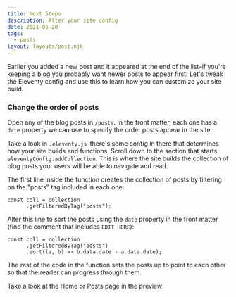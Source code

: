 ```yaml
---
title: Next Steps
description: Alter your site config
date: 2021-06-20
tags:
  - posts
layout: layouts/post.njk
---
```


Earlier you added a new post and it appeared at the end of the list–if you're keeping a blog you probably want newer posts to appear first! Let's tweak the Eleventy config and use this to learn how you can customize your site build.

### Change the order of posts

Open any of the blog posts in `/posts`. In the front matter, each one has a `date` property we can use to specify the order posts appear in the site.

Take a look in `.eleventy.js`–there's some config in there that determines how your site builds and functions. Scroll down to the section that starts `eleventyConfig.addCollection`. This is where the site builds the collection of blog posts your users will be able to navigate and read.

The first line inside the function creates the collection of posts by filtering on the "posts" tag included in each one:

```
const coll = collection
      .getFilteredByTag("posts");
```

Alter this line to sort the posts using the `date` property in the front matter (find the comment that includes `EDIT HERE`):

```
const coll = collection
      .getFilteredByTag("posts")
      .sort((a, b) => b.data.date - a.data.date);
```

The rest of the code in the function sets the posts up to point to each other so that the reader can progress through them.

Take a look at the Home or Posts page in the preview!


